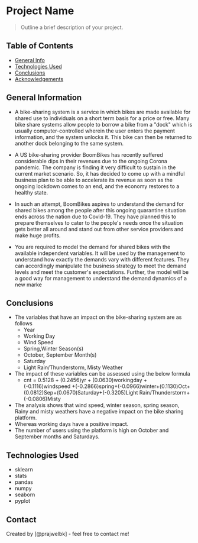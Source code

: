 # Project Name
> Outline a brief description of your project.


## Table of Contents
* [General Info](#general-information)
* [Technologies Used](#technologies-used)
* [Conclusions](#conclusions)
* [Acknowledgements](#acknowledgements)

<!-- You can include any other section that is pertinent to your problem -->

## General Information
- A bike-sharing system is a service in which bikes are made available for shared use to individuals on a short term basis for a price or free. Many bike share systems allow people to borrow a bike from a "dock" which is usually computer-controlled wherein the user enters the payment information, and the system unlocks it. This bike can then be returned to another dock belonging to the same system.

- A US bike-sharing provider BoomBikes has recently suffered considerable dips in their revenues due to the ongoing Corona pandemic. The company is finding it very difficult to sustain in the current market scenario. So, it has decided to come up with a mindful business plan to be able to accelerate its revenue as soon as the ongoing lockdown comes to an end, and the economy restores to a healthy state. 

- In such an attempt, BoomBikes aspires to understand the demand for shared bikes among the people after this ongoing quarantine situation ends across the nation due to Covid-19. They have planned this to prepare themselves to cater to the people's needs once the situation gets better all around and stand out from other service providers and make huge profits.

- You are required to model the demand for shared bikes with the available independent variables. It will be used by the management to understand how exactly the demands vary with different features. They can accordingly manipulate the business strategy to meet the demand levels and meet the customer's expectations. Further, the model will be a good way for management to understand the demand dynamics of a new marke


## Conclusions
- The variables that have an impact on the bike-sharing system are as follows
    - Year 
    - Working Day
    - Wind Speed 
    - Spring,Winter Season(s)
    - October, September Month(s)
    - Saturday
    - Light Rain/Thunderstorm, Misty Weather
- The impact of these variables can be assessed using the below formula
    - cnt = 0.5128 + (0.2456)yr + (0.0630)workingday + (-0.1116)windspeed +(-0.2866)spring+(-0.0966)winter+(0.1130)Oct+(0.0812)Sep+(0.0670)Saturday+(-0.3205)Light Rain/Thunderstorm+(-0.0806)Misty
- The analysis shows that wind speed, winter season, spring season, Rainy and misty weathers have a negative impact on the bike sharing platform.
- Whereas working days have a positive impact.
- The number of users using the platform is high on October and September months and Saturdays.



## Technologies Used
- sklearn
- stats
- pandas
- numpy
- seaborn
- pyplot 


## Contact
Created by [@prajwelbk] - feel free to contact me!


<!-- Optional -->
<!-- ## License -->
<!-- This project is open source and available under the [... License](). -->

<!-- You don't have to include all sections - just the one's relevant to your project -->
